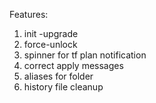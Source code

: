 Features:
1. init -upgrade
2. force-unlock
3. spinner for tf plan notification
4. correct apply messages
5. aliases for folder
6. history file cleanup